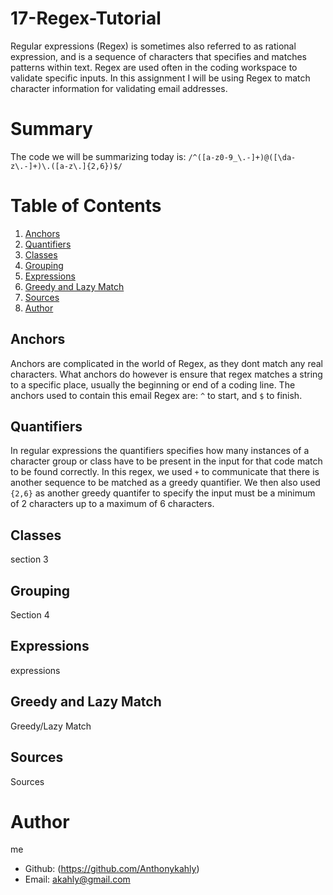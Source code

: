 # 17-Regex-Tutorial

Regular expressions (Regex) is sometimes also referred to as rational expression, and is a sequence of characters that specifies and matches patterns within text. Regex are used often in the coding workspace to validate specific inputs. In this assignment I will be using Regex to match character information for validating email addresses.

# Summary

The code we will be summarizing today is: `/^([a-z0-9_\.-]+)@([\da-z\.-]+)\.([a-z\.]{2,6})$/`

# Table of Contents

1. [Anchors](#Anchors)
2. [Quantifiers](#Quantifiers)
3. [Classes](#Classes)
4. [Grouping](#Grouping)
5. [Expressions](#Expressions)
6. [Greedy and Lazy Match](#greedy-and-lazy-match)
7. [Sources](#Sources)
8. [Author](#Author)

## Anchors

Anchors are complicated in the world of Regex, as they dont match any real characters. What anchors do however is ensure that regex matches a string to a specific place, usually the beginning or end of a coding line. The anchors used to contain this email Regex are: `^` to start, and `$` to finish.

## Quantifiers

In regular expressions the quantifiers specifies how many instances of a character group or class have to be present in the input for that code match to be found correctly. In this regex, we used `+` to communicate that there is another sequence to be matched as a greedy quantifier. We then also used `{2,6}` as another greedy quantifer to specify the input must be a minimum of 2 characters up to a maximum of 6 characters.

## Classes

section 3

## Grouping

Section 4

## Expressions

expressions

## Greedy and Lazy Match

Greedy/Lazy Match

## Sources

Sources

# Author

me

- Github: (https://github.com/Anthonykahly)
- Email: akahly@gmail.com
